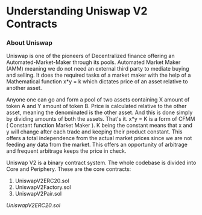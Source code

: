 # Understanding Uniswap V2 Contracts

### About Uniswap

Uniswap is one of the pioneers of Decentralized finance offering an Automated-Market-Maker through its pools.
Automated Market Maker (AMM) meaning we do not need an external third party to mediate buying and selling.
It does the required tasks of a market maker with the help of a Mathematical function x*y = k  which dictates price of an asset relative
to another asset.

Anyone one can go and form a pool of two assets containing X amount of token A and Y amount of token B.
Price is calculated relative to the other asset, meaning the denominated is the other asset. And this is done simply by dividing
amounts of both the assets. That's it.
x*y = K  is a form of CFMM ( Constant function Market Maker ). K being the constant means that x and y will change after each trade and keeping their product constant.
This offers a total independence from the actual market prices since we are not feeding any data from the market. This offers an opportunity
of arbitrage and frequent arbitrage keeps the price in check.


Uniswap V2 is a binary contract system. The whole codebase is divided into Core and Periphery. 
These are the core contracts:

1. UniswapV2ERC20.sol 
2. UniswapV2Factory.sol
3. UniswapV2Pair.sol


*UniswapV2ERC20.sol*
